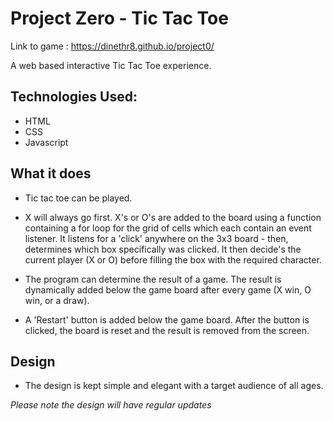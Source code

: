 # Project Zero - Tic Tac Toe

Link to game : https://dinethr8.github.io/project0/

A web based interactive Tic Tac Toe experience.

## Technologies Used:

- HTML 
- CSS
- Javascript


## What it does

-   Tic tac toe can be played.

-   X will always go first.
X's or O's are added to the board using a function containing a for loop for the grid of cells which each contain an event listener. It listens for a 'click' anywhere on the 3x3 board - then, determines which box specifically was clicked. It then decide's the current player (X or O) before filling the box with the required character.

-   The program can determine the result of a game. The result is dynamically added below the game board after every game (X win, O win, or a draw).

-   A 'Restart' button is added below the game board. After the button is clicked, the board is reset and the result is removed from the screen.

## Design

- The design is kept simple and elegant with a target audience of all ages. 



*Please note the design will have regular updates*

